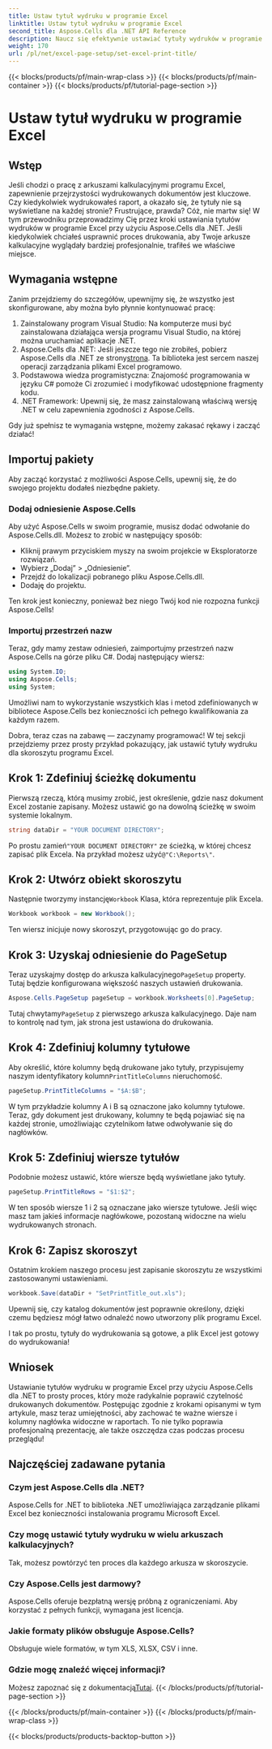 ```yaml
---
title: Ustaw tytuł wydruku w programie Excel
linktitle: Ustaw tytuł wydruku w programie Excel
second_title: Aspose.Cells dla .NET API Reference
description: Naucz się efektywnie ustawiać tytuły wydruków w programie Excel za pomocą Aspose.Cells for .NET. Usprawnij proces drukowania dzięki naszemu przewodnikowi krok po kroku.
weight: 170
url: /pl/net/excel-page-setup/set-excel-print-title/
---
```


{{< blocks/products/pf/main-wrap-class >}}
{{< blocks/products/pf/main-container >}}
{{< blocks/products/pf/tutorial-page-section >}}

# Ustaw tytuł wydruku w programie Excel

## Wstęp

Jeśli chodzi o pracę z arkuszami kalkulacyjnymi programu Excel, zapewnienie przejrzystości wydrukowanych dokumentów jest kluczowe. Czy kiedykolwiek wydrukowałeś raport, a okazało się, że tytuły nie są wyświetlane na każdej stronie? Frustrujące, prawda? Cóż, nie martw się! W tym przewodniku przeprowadzimy Cię przez kroki ustawiania tytułów wydruków w programie Excel przy użyciu Aspose.Cells dla .NET. Jeśli kiedykolwiek chciałeś usprawnić proces drukowania, aby Twoje arkusze kalkulacyjne wyglądały bardziej profesjonalnie, trafiłeś we właściwe miejsce.

## Wymagania wstępne

Zanim przejdziemy do szczegółów, upewnijmy się, że wszystko jest skonfigurowane, aby można było płynnie kontynuować pracę:

1. Zainstalowany program Visual Studio: Na komputerze musi być zainstalowana działająca wersja programu Visual Studio, na której można uruchamiać aplikacje .NET.
2.  Aspose.Cells dla .NET: Jeśli jeszcze tego nie zrobiłeś, pobierz Aspose.Cells dla .NET ze strony[strona](https://releases.aspose.com/cells/net/). Ta biblioteka jest sercem naszej operacji zarządzania plikami Excel programowo.
3. Podstawowa wiedza programistyczna: Znajomość programowania w języku C# pomoże Ci zrozumieć i modyfikować udostępnione fragmenty kodu.
4. .NET Framework: Upewnij się, że masz zainstalowaną właściwą wersję .NET w celu zapewnienia zgodności z Aspose.Cells.

Gdy już spełnisz te wymagania wstępne, możemy zakasać rękawy i zacząć działać!

## Importuj pakiety

Aby zacząć korzystać z możliwości Aspose.Cells, upewnij się, że do swojego projektu dodałeś niezbędne pakiety. 

### Dodaj odniesienie Aspose.Cells

Aby użyć Aspose.Cells w swoim programie, musisz dodać odwołanie do Aspose.Cells.dll. Możesz to zrobić w następujący sposób:

- Kliknij prawym przyciskiem myszy na swoim projekcie w Eksploratorze rozwiązań.
- Wybierz „Dodaj” > „Odniesienie”.
- Przejdź do lokalizacji pobranego pliku Aspose.Cells.dll.
- Dodaję do projektu.

Ten krok jest konieczny, ponieważ bez niego Twój kod nie rozpozna funkcji Aspose.Cells!

### Importuj przestrzeń nazw

Teraz, gdy mamy zestaw odniesień, zaimportujmy przestrzeń nazw Aspose.Cells na górze pliku C#. Dodaj następujący wiersz:

```csharp
using System.IO;
using Aspose.Cells;
using System;
```

Umożliwi nam to wykorzystanie wszystkich klas i metod zdefiniowanych w bibliotece Aspose.Cells bez konieczności ich pełnego kwalifikowania za każdym razem.

Dobra, teraz czas na zabawę — zaczynamy programować! W tej sekcji przejdziemy przez prosty przykład pokazujący, jak ustawić tytuły wydruku dla skoroszytu programu Excel.

## Krok 1: Zdefiniuj ścieżkę dokumentu

Pierwszą rzeczą, którą musimy zrobić, jest określenie, gdzie nasz dokument Excel zostanie zapisany. Możesz ustawić go na dowolną ścieżkę w swoim systemie lokalnym. 

```csharp
string dataDir = "YOUR DOCUMENT DIRECTORY";
```

 Po prostu zamień`"YOUR DOCUMENT DIRECTORY"` ze ścieżką, w której chcesz zapisać plik Excela. Na przykład możesz użyć`@"C:\Reports\"`.

## Krok 2: Utwórz obiekt skoroszytu

 Następnie tworzymy instancję`Workbook` Klasa, która reprezentuje plik Excela.

```csharp
Workbook workbook = new Workbook();
```

Ten wiersz inicjuje nowy skoroszyt, przygotowując go do pracy.

## Krok 3: Uzyskaj odniesienie do PageSetup

 Teraz uzyskajmy dostęp do arkusza kalkulacyjnego`PageSetup` property. Tutaj będzie konfigurowana większość naszych ustawień drukowania.

```csharp
Aspose.Cells.PageSetup pageSetup = workbook.Worksheets[0].PageSetup;
```

 Tutaj chwytamy`PageSetup` z pierwszego arkusza kalkulacyjnego. Daje nam to kontrolę nad tym, jak strona jest ustawiona do drukowania.

## Krok 4: Zdefiniuj kolumny tytułowe

 Aby określić, które kolumny będą drukowane jako tytuły, przypisujemy naszym identyfikatory kolumn`PrintTitleColumns` nieruchomość. 

```csharp
pageSetup.PrintTitleColumns = "$A:$B";
```

W tym przykładzie kolumny A i B są oznaczone jako kolumny tytułowe. Teraz, gdy dokument jest drukowany, kolumny te będą pojawiać się na każdej stronie, umożliwiając czytelnikom łatwe odwoływanie się do nagłówków.

## Krok 5: Zdefiniuj wiersze tytułów

Podobnie możesz ustawić, które wiersze będą wyświetlane jako tytuły.

```csharp
pageSetup.PrintTitleRows = "$1:$2";
```

W ten sposób wiersze 1 i 2 są oznaczane jako wiersze tytułowe. Jeśli więc masz tam jakieś informacje nagłówkowe, pozostaną widoczne na wielu wydrukowanych stronach.

## Krok 6: Zapisz skoroszyt

Ostatnim krokiem naszego procesu jest zapisanie skoroszytu ze wszystkimi zastosowanymi ustawieniami. 

```csharp
workbook.Save(dataDir + "SetPrintTitle_out.xls");
```

Upewnij się, czy katalog dokumentów jest poprawnie określony, dzięki czemu będziesz mógł łatwo odnaleźć nowo utworzony plik programu Excel. 

I tak po prostu, tytuły do wydrukowania są gotowe, a plik Excel jest gotowy do wydrukowania!

## Wniosek

Ustawianie tytułów wydruku w programie Excel przy użyciu Aspose.Cells dla .NET to prosty proces, który może radykalnie poprawić czytelność drukowanych dokumentów. Postępując zgodnie z krokami opisanymi w tym artykule, masz teraz umiejętności, aby zachować te ważne wiersze i kolumny nagłówka widoczne w raportach. To nie tylko poprawia profesjonalną prezentację, ale także oszczędza czas podczas procesu przeglądu!

## Najczęściej zadawane pytania

### Czym jest Aspose.Cells dla .NET?
Aspose.Cells for .NET to biblioteka .NET umożliwiająca zarządzanie plikami Excel bez konieczności instalowania programu Microsoft Excel.

### Czy mogę ustawić tytuły wydruku w wielu arkuszach kalkulacyjnych?
Tak, możesz powtórzyć ten proces dla każdego arkusza w skoroszycie.

### Czy Aspose.Cells jest darmowy?
Aspose.Cells oferuje bezpłatną wersję próbną z ograniczeniami. Aby korzystać z pełnych funkcji, wymagana jest licencja.

### Jakie formaty plików obsługuje Aspose.Cells?
Obsługuje wiele formatów, w tym XLS, XLSX, CSV i inne.

### Gdzie mogę znaleźć więcej informacji?
 Możesz zapoznać się z dokumentacją[Tutaj](https://reference.aspose.com/cells/net/).
{{< /blocks/products/pf/tutorial-page-section >}}

{{< /blocks/products/pf/main-container >}}
{{< /blocks/products/pf/main-wrap-class >}}

{{< blocks/products/products-backtop-button >}}
